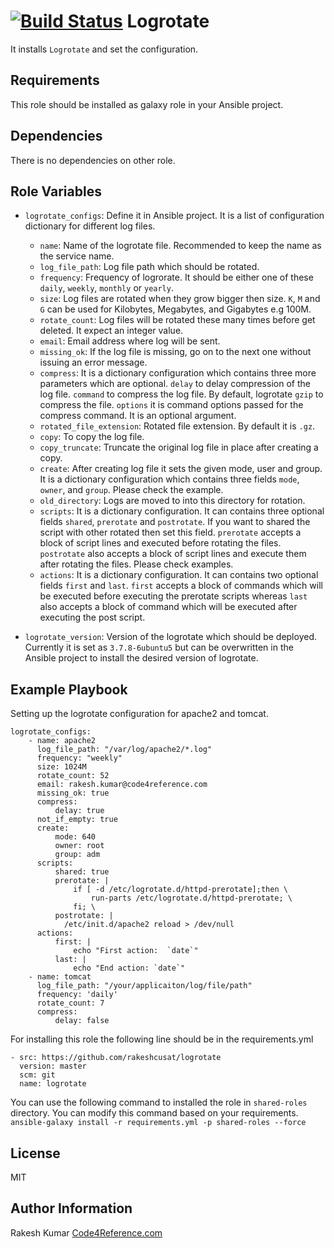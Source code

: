 [![Build Status](https://travis-ci.org/rakeshcusat/logrotate.svg?branch=master)](https://travis-ci.org/rakeshcusat/logrotate)
Logrotate
=========

It installs `Logrotate` and set the configuration.

Requirements
------------

This role should be installed as galaxy role in your Ansible project.

Dependencies
------------

There is no dependencies on other role.

Role Variables
--------------
* `logrotate_configs`: Define it in Ansible project. It is a list of configuration dictionary for different log files.

  * `name`: Name of the logrotate file. Recommended to keep the name as the service name.
  * `log_file_path`: Log file path which should be rotated.
  * `frequency`: Frequency of logrorate. It should be either one of these `daily`, `weekly`, `monthly` or `yearly`.
  * `size`: Log files are rotated when they grow bigger then size. `K`, `M` and `G` can be used for Kilobytes, Megabytes, and Gigabytes e.g 100M.  
  * `rotate_count`: Log files will be rotated these many times before get deleted. It expect an integer value.
  * `email`: Email address where log will be sent.
  * `missing_ok`:  If the log file is missing, go on to the next one without issuing an error message.
  * `compress`: It is a dictionary configuration which contains three more parameters which are optional. `delay` to delay compression of the log file. `command` to compress the log file. By default, logrotate `gzip` to compress the file. `options` it is command options passed for the compress command. It is an optional argument.
  * `rotated_file_extension`: Rotated file extension. By default it is `.gz`.
  * `copy`: To copy the log file.
  * `copy_truncate`: Truncate the original log file in place after creating a copy.
  * `create`: After creating log file it sets the given mode, user and group. It is a dictionary configuration which contains three fields `mode`, `owner`, and `group`. Please check the example.
  * `old_directory`: Logs are moved to into this directory for rotation.
  * `scripts`: It is a dictionary configuration. It can contains three optional fields `shared`, `prerotate` and `postrotate`. If you want to shared the script with other rotated then set this field. `prerotate` accepts a block of script lines and executed before rotating the files. `postrotate` also accepts a block of script lines and execute them after rotating the files. Please check examples.
  * `actions`: It is a dictionary configuration. It can contains two optional fields `first` and `last`. `first` accepts a block of commands which will be executed before executing the prerotate scripts whereas `last` also accepts a block of command which will be executed after executing the post script.

* `logrotate_version`: Version of the logrotate which should be deployed. Currently it is set as `3.7.8-6ubuntu5` but can be overwritten in the Ansible project to install the desired version of logrotate.


Example Playbook
----------------

Setting up the logrotate configuration for apache2 and tomcat.
    
    logrotate_configs:
        - name: apache2
          log_file_path: "/var/log/apache2/*.log"
          frequency: "weekly"
          size: 1024M
          rotate_count: 52
          email: rakesh.kumar@code4reference.com
          missing_ok: true
          compress:
              delay: true
          not_if_empty: true
          create:
              mode: 640
              owner: root
              group: adm
          scripts:
              shared: true
              prerotate: |
                  if [ -d /etc/logrotate.d/httpd-prerotate];then \
                      run-parts /etc/logrotate.d/httpd-prerotate; \
                  fi; \
              postrotate: |
                /etc/init.d/apache2 reload > /dev/null
          actions:
              first: |
                  echo "First action:  `date`"
              last: |
                  echo "End action: `date`"
        - name: tomcat
          log_file_path: "/your/applicaiton/log/file/path"
          frequency: 'daily'
          rotate_count: 7
          compress:
              delay: false

For installing this role the following line should be in the requirements.yml

    - src: https://github.com/rakeshcusat/logrotate
      version: master
      scm: git
      name: logrotate
You can use the following command to installed the role in `shared-roles` directory. You can modify this command based on your requirements.
     `ansible-galaxy install -r requirements.yml -p shared-roles --force`

License
-------

MIT

Author Information
------------------

Rakesh Kumar [Code4Reference.com](http://code4reference.com/)
